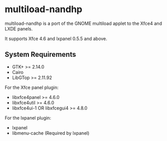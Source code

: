 multiload-nandhp
================

multiload-nandhp is a port of the GNOME multiload applet to the Xfce4 and LXDE
panels.

It supports Xfce 4.6 and lxpanel 0.5.5 and above.

System Requirements
-------------------

- GTK+                          >= 2.14.0
- Cairo
- LibGTop                       >= 2.11.92

For the Xfce panel plugin:

- libxfce4panel                 >= 4.6.0
- libxfce4util                  >= 4.6.0
- libxfce4ui-1 OR libxfcegui4   >= 4.8.0

For the lxpanel plugin:

- lxpanel
- libmenu-cache     (Required by lxpanel)
